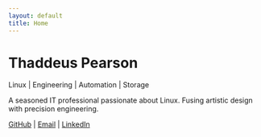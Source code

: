 ```yaml
---
layout: default
title: Home
---
```


# <span class="hero-name">Thaddeus Pearson</span>

<div class="hero-center">
  Linux | Engineering | Automation | Storage
</div>

<p class="intro-text">
  A seasoned IT professional passionate about Linux.
  Fusing artistic design with precision engineering.
</p>

<div class="social-links">
  <a href="https://github.com/pearson-thaddeus-l" target="_blank">GitHub</a> |
  <a href="mailto:thaddeus@imap.cc">Email</a> |
  <a href="https://linkedin.com/in/thaddeuspearson" target="_blank">LinkedIn</a>
</div>

